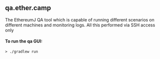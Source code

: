 ## qa.ether.camp

The EthereumJ QA tool which is capable of running different scenarios on different 
machines and monitoring logs. All this performed via SSH access only
#### To run the qa GUI:
```
> ./gradlew run
```
